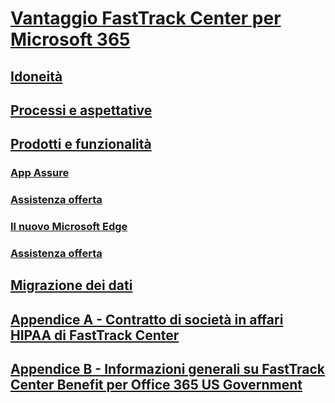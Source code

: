 # [Vantaggio FastTrack Center per Microsoft 365](introduction.md)
## [Idoneità](eligibility.md)
## [Processi e aspettative](process-and-expectations.md)
## [Prodotti e funzionalità](products-and-capabilities.md)
### [App Assure](Win-10-app-assure.md)
### [Assistenza offerta](Win-10-app-assure-assistance-offered.md)
### [Il nuovo Microsoft Edge](Win-10-microsoft-edge.md)
### [Assistenza offerta](Win-10-microsoft-edge-assistance-offered.md)
## [Migrazione dei dati](data-migration.md)
## [Appendice A - Contratto di società in affari HIPAA di FastTrack Center](O365-hipaa-business-associate-agreement.md)
## [Appendice B - Informazioni generali su FastTrack Center Benefit per Office 365 US Government](US-Gov-appendix-overview.md)

